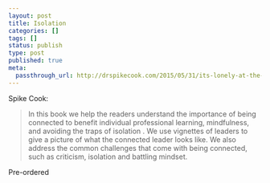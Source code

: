 ```yaml
---
layout: post
title: Isolation
categories: []
tags: []
status: publish
type: post
published: true
meta:
  passthrough_url: http://drspikecook.com/2015/05/31/its-lonely-at-the-top-but-it-doesnt-have-to-be/
---
```


Spike Cook:


>In this book we help the readers understand the importance of being connected to benefit individual professional learning, mindfulness, and avoiding the traps of isolation . We use vignettes of leaders to give a picture of what the connected leader looks like. We also address the common challenges that come with being connected, such as criticism, isolation and battling mindset.



Pre-ordered
